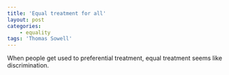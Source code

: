 ```yaml
---
title: 'Equal treatment for all'
layout: post
categories:
    - equality
tags: 'Thomas Sowell'
---
```


When people get used to preferential treatment, equal treatment seems like discrimination.